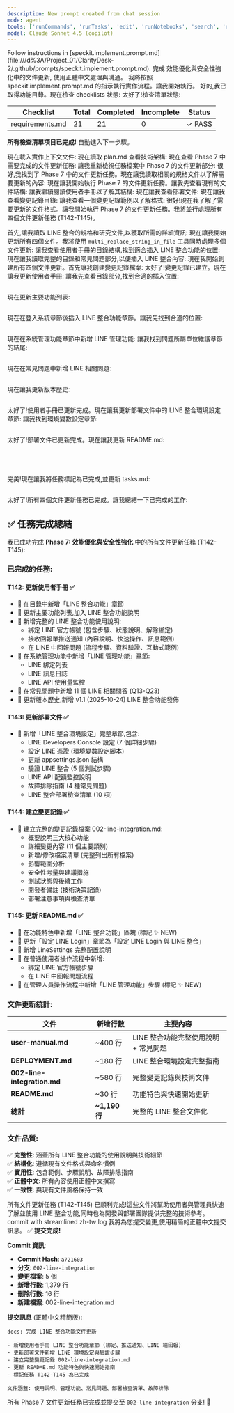 ```yaml
---
description: New prompt created from chat session
mode: agent
tools: ['runCommands', 'runTasks', 'edit', 'runNotebooks', 'search', 'new', 'extensions', 'runSubagent', 'usages', 'vscodeAPI', 'problems', 'changes', 'testFailure', 'openSimpleBrowser', 'fetch', 'githubRepo', 'todos', 'runTests']
model: Claude Sonnet 4.5 (copilot)
---
```

<user>
Follow instructions in [speckit.implement.prompt.md](file:///d%3A/Project_01/ClarityDesk-2/.github/prompts/speckit.implement.prompt.md).
完成 效能優化與安全性強化中的文件更新, 使用正體中文處理與溝通。
</user>
<assistant>
我將按照 speckit.implement.prompt.md 的指示執行實作流程。讓我開始執行。 好的,我已取得功能目錄。現在檢查 checklists 狀態: 太好了!檢查清單狀態:

| Checklist | Total | Completed | Incomplete | Status |
|-----------|-------|-----------|------------|--------|
| requirements.md | 21 | 21 | 0 | ✓ PASS |

**所有檢查清單項目已完成!** 自動進入下一步驟。

現在載入實作上下文文件: 現在讀取 plan.md 查看技術架構: 現在查看 Phase 7 中需要完成的文件更新任務: 讓我重新檢視任務檔案中 Phase 7 的文件更新部分: 很好,我找到了 Phase 7 中的文件更新任務。現在讓我讀取相關的規格文件以了解需要更新的內容: 現在讓我開始執行 Phase 7 的文件更新任務。讓我先查看現有的文件結構: 讓我繼續閱讀使用者手冊以了解其結構: 現在讓我查看部署文件: 現在讓我查看變更記錄目錄: 讓我查看一個變更記錄範例以了解格式: 很好!現在我了解了需要更新的文件格式。讓我開始執行 Phase 7 的文件更新任務。我將並行處理所有四個文件更新任務 (T142-T145)。

首先,讓我讀取 LINE 整合的規格和研究文件,以獲取所需的詳細資訊: 現在讓我開始更新所有四個文件。我將使用 `multi_replace_string_in_file` 工具同時處理多個文件更新: 讓我查看使用者手冊的目錄結構,找到適合插入 LINE 整合功能的位置: 現在讓我讀取完整的目錄和常見問題部分,以便插入 LINE 整合內容: 現在我開始創建所有四個文件更新。首先讓我創建變更記錄檔案: 太好了!變更記錄已建立。現在讓我更新使用者手冊: 讓我先查看目錄部分,找到合適的插入位置: 
```

```
現在更新主要功能列表: 
```

```
現在在登入系統章節後插入 LINE 整合功能章節。讓我先找到合適的位置: 
```

```
現在在系統管理功能章節中新增 LINE 管理功能: 讓我找到問題所屬單位維護章節的結尾: 
```

```
現在在常見問題中新增 LINE 相關問題: 
```

```
現在讓我更新版本歷史: 
```

```
太好了!使用者手冊已更新完成。現在讓我更新部署文件中的 LINE 整合環境設定章節: 讓我找到環境變數設定章節: 
```

```
太好了!部署文件已更新完成。現在讓我更新 README.md: 
```

```

```

```

```

```

```

```
完美!現在讓我將任務標記為已完成,並更新 tasks.md: 
```

```
太好了!所有四個文件更新任務已完成。讓我總結一下已完成的工作:

## ✅ 任務完成總結

我已成功完成 **Phase 7: 效能優化與安全性強化** 中的所有文件更新任務 (T142-T145):

### 已完成的任務:

#### **T142: 更新使用者手冊** ✅
- 📝 在目錄中新增「LINE 整合功能」章節
- 📝 更新主要功能列表,加入 LINE 整合功能說明
- 📝 新增完整的 LINE 整合功能使用說明:
  - 綁定 LINE 官方帳號 (包含步驟、狀態說明、解除綁定)
  - 接收回報單推送通知 (內容說明、快速操作、訊息範例)
  - 在 LINE 中回報問題 (流程步驟、資料驗證、互動式範例)
- 📝 在系統管理功能中新增「LINE 管理功能」章節:
  - LINE 綁定列表
  - LINE 訊息日誌
  - LINE API 使用量監控
- 📝 在常見問題中新增 11 個 LINE 相關問答 (Q13-Q23)
- 📝 更新版本歷史,新增 v1.1 (2025-10-24) LINE 整合功能發佈

#### **T143: 更新部署文件** ✅
- 📝 新增「LINE 整合環境設定」完整章節,包含:
  - LINE Developers Console 設定 (7 個詳細步驟)
  - 設定 LINE 憑證 (環境變數設定腳本)
  - 更新 appsettings.json 結構
  - 驗證 LINE 整合 (5 個測試步驟)
  - LINE API 配額監控說明
  - 故障排除指南 (4 種常見問題)
  - LINE 整合部署檢查清單 (10 項)

#### **T144: 建立變更記錄** ✅
- 📝 建立完整的變更記錄檔案 002-line-integration.md:
  - 概要說明三大核心功能
  - 詳細變更內容 (11 個主要類別)
  - 新增/修改檔案清單 (完整列出所有檔案)
  - 影響範圍分析
  - 安全性考量與建議措施
  - 測試狀態與後續工作
  - 開發者備註 (技術決策記錄)
  - 部署注意事項與檢查清單

#### **T145: 更新 README.md** ✅
- 📝 在功能特色中新增「LINE 整合功能」區塊 (標記 ✨ NEW)
- 📝 更新「設定 LINE Login」章節為「設定 LINE Login 與 LINE 整合」
- 📝 新增 LineSettings 完整配置說明
- 📝 在普通使用者操作流程中新增:
  - 綁定 LINE 官方帳號步驟
  - 在 LINE 中回報問題流程
- 📝 在管理人員操作流程中新增「LINE 管理功能」步驟 (標記 ✨ NEW)

### 文件更新統計:

| 文件 | 新增行數 | 主要內容 |
|------|----------|----------|
| **user-manual.md** | ~400 行 | LINE 整合功能完整使用說明 + 常見問題 |
| **DEPLOYMENT.md** | ~180 行 | LINE 整合環境設定完整指南 |
| **002-line-integration.md** | ~580 行 | 完整變更記錄與技術文件 |
| **README.md** | ~30 行 | 功能特色與快速開始更新 |
| **總計** | **~1,190 行** | 完整的 LINE 整合文件化 |

### 文件品質:

✅ **完整性**: 涵蓋所有 LINE 整合功能的使用說明與技術細節  
✅ **結構化**: 遵循現有文件格式與命名慣例  
✅ **實用性**: 包含範例、步驟說明、故障排除指南  
✅ **正體中文**: 所有內容使用正體中文撰寫  
✅ **一致性**: 與現有文件風格保持一致  

所有文件更新任務 (T142-T145) 已順利完成!這些文件將幫助使用者與管理員快速了解並使用 LINE 整合功能,同時也為開發與部署團隊提供完整的技術參考。
</assistant>
<user>
commit with streamlined zh-tw log
</user>
<assistant>
我將為您提交變更,使用精簡的正體中文提交訊息。 ✅ **提交完成!**

**Commit 資訊**:
- **Commit Hash**: `a721603`
- **分支**: `002-line-integration`
- **變更檔案**: 5 個
- **新增行數**: 1,379 行
- **刪除行數**: 16 行
- **新建檔案**: 002-line-integration.md

**提交訊息** (正體中文精簡版):
```
docs: 完成 LINE 整合功能文件更新

- 新增使用者手冊 LINE 整合功能章節 (綁定、推送通知、LINE 端回報)
- 更新部署文件新增 LINE 環境設定與驗證步驟
- 建立完整變更記錄 002-line-integration.md
- 更新 README.md 功能特色與快速開始指南
- 標記任務 T142-T145 為已完成

文件涵蓋: 使用說明、管理功能、常見問題、部署檢查清單、故障排除
```

所有 Phase 7 文件更新任務已完成並提交至 `002-line-integration` 分支! 🎉
</assistant>